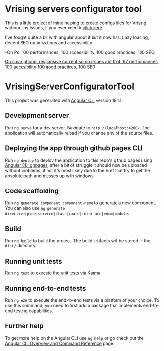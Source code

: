 # Vrising servers configurator tool

This is a little project of mine helping to create configs files for [Vrising](https://store.steampowered.com/app/1604030/V_Rising/) without any issues, if you ever need it [click here](https://erwanlucienmmv.github.io/vrising-server-configurator-tool/)

I've fought quite a bit with angular about it but it now has: Lazy loading, decent SEO optimizations and accessibility:  

-[On Pc: 100 performances, 100 accessibility, 100 good practices, 100 SEO](https://pagespeed.web.dev/analysis/https-erwanlucienmmv-github-io-vrising-server-configurator-tool/mni7q4d0nj?hl=fr&form_factor=desktop)  


[On smartphone: responsive content so no issues abt that: 97 performances, 100 accesibility 100 good practices, 100 SEO](https://pagespeed.web.dev/analysis/https-erwanlucienmmv-github-io-vrising-server-configurator-tool/mni7q4d0nj?hl=fr&form_factor=mobile)  


# VrisingServerConfiguratorTool

This project was generated with [Angular CLI](https://github.com/angular/angular-cli) version 18.1.1.

## Development server

Run `ng serve` for a dev server. Navigate to `http://localhost:4200/`. The application will automatically reload if you change any of the source files.

## Deploying the app through github pages CLI

Run `ng deploy` to deploy the application to this repo's github pages using [Angular CLI ghpages](https://www.npmjs.com/package/angular-cli-ghpages), after a bit of struggle it should now be uploaded without problems, if not it's most likely due to the href that try to get the absolute path and messes up with windows

## Code scaffolding

Run `ng generate component component-name` to generate a new component. You can also use `ng generate directive|pipe|service|class|guard|interface|enum|module`.

## Build

Run `ng build` to build the project. The build artifacts will be stored in the `dist/` directory.

## Running unit tests

Run `ng test` to execute the unit tests via [Karma](https://karma-runner.github.io).

## Running end-to-end tests

Run `ng e2e` to execute the end-to-end tests via a platform of your choice. To use this command, you need to first add a package that implements end-to-end testing capabilities.

## Further help

To get more help on the Angular CLI use `ng help` or go check out the [Angular CLI Overview and Command Reference](https://angular.dev/tools/cli) page.
